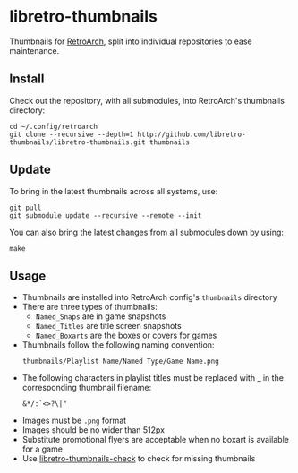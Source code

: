 # libretro-thumbnails

Thumbnails for [RetroArch](http://retroarch.com), split into individual repositories to ease maintenance.

## Install

Check out the repository, with all submodules, into RetroArch's thumbnails directory:

```
cd ~/.config/retroarch
git clone --recursive --depth=1 http://github.com/libretro-thumbnails/libretro-thumbnails.git thumbnails
```

## Update

To bring in the latest thumbnails across all systems, use:

```
git pull
git submodule update --recursive --remote --init
```

You can also bring the latest changes from all submodules down by using:

```
make
```

## Usage

- Thumbnails are installed into RetroArch config's `thumbnails` directory
- There are three types of thumbnails:
  - `Named_Snaps` are in game snapshots
  - `Named_Titles` are title screen snapshots
  - `Named_Boxarts` are the boxes or covers for games
- Thumbnails follow the following naming convention:
    ```
    thumbnails/Playlist Name/Named Type/Game Name.png
    ```
- The following characters in playlist titles must be replaced with _ in the corresponding thumbnail filename:
    ```
    &*/:`<>?\|"
    ```
- Images must be `.png` format
- Images should be no wider than 512px
- Substitute promotional flyers are acceptable when no boxart is available for a game
- Use [libretro-thumbnails-check](https://github.com/RobLoach/libretro-thumbnails-check) to check for missing thumbnails
